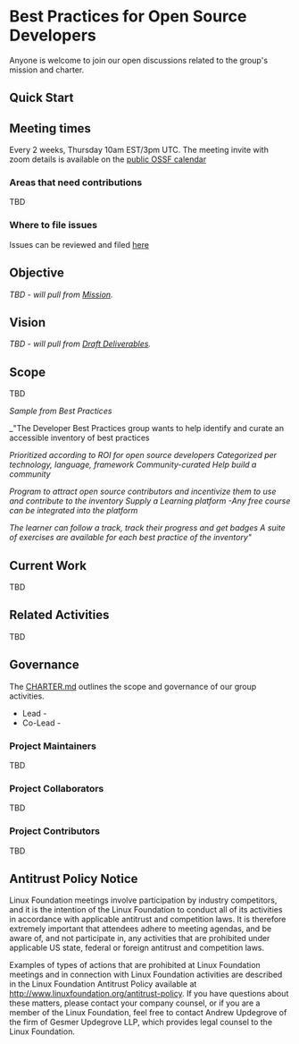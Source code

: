 # Best Practices for Open Source Developers

Anyone is welcome to join our open discussions related to the group's mission and charter.

## Quick Start

## Meeting times

Every 2 weeks, Thursday 10am EST/3pm UTC. The meeting invite with zoom details is available on the [public OSSF calendar](https://calendar.google.com/calendar?cid=czYzdm9lZmhwNWk5cGZsdGI1cTY3bmdwZXNAZ3JvdXAuY2FsZW5kYXIuZ29vZ2xlLmNvbQ)

### Areas that need contributions

TBD

### Where to file issues

Issues can be reviewed and filed [here](https://github.com/ossf/wg-endusers/issues)

## Objective

_TBD - will pull from [Mission](https://docs.google.com/document/d/1PiOsbEfomuKofcEuLrVbq4zL8UhgS_pOmLI4XQhs8vs/edit)._

## Vision

_TBD - will pull from [Draft Deliverables](https://docs.google.com/document/d/1PiOsbEfomuKofcEuLrVbq4zL8UhgS_pOmLI4XQhs8vs/edit)._

## Scope

TBD

_Sample from Best Practices_

_"The Developer Best Practices group wants to help identify and curate an accessible inventory of best practices

_Prioritized according to ROI for open source developers
Categorized per technology, language, framework
Community-curated
Help build a community_

_Program to attract open source contributors and incentivize them to use and contribute to the inventory
Supply a Learning platform -Any free course can be integrated into the platform_

_The learner can follow a track, track their progress and get badges
A suite of exercises are available for each best practice of the inventory"_

## Current Work

TBD

## Related Activities

TBD

## Governance

The [CHARTER.md](CHARTER.md) outlines the scope and governance of our group activities.

- Lead - 
- Co-Lead - 

### Project Maintainers

TBD

### Project Collaborators

TBD

### Project Contributors

TBD

## Antitrust Policy Notice

Linux Foundation meetings involve participation by industry competitors, and it is the intention of the Linux Foundation to conduct all of its activities in accordance with applicable antitrust and competition laws. It is therefore extremely important that attendees adhere to meeting agendas, and be aware of, and not participate in, any activities that are prohibited under applicable US state, federal or foreign antitrust and competition laws.

Examples of types of actions that are prohibited at Linux Foundation meetings and in connection with Linux Foundation activities are described in the Linux Foundation Antitrust Policy available at <http://www.linuxfoundation.org/antitrust-policy>. If you have questions about these matters, please contact your company counsel, or if you are a member of the Linux Foundation, feel free to contact Andrew Updegrove of the firm of Gesmer Updegrove LLP, which provides legal counsel to the Linux Foundation.
